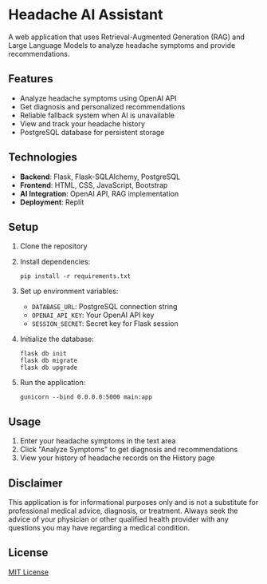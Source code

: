 # Headache AI Assistant

A web application that uses Retrieval-Augmented Generation (RAG) and Large Language Models to analyze headache symptoms and provide recommendations.

## Features

- Analyze headache symptoms using OpenAI API
- Get diagnosis and personalized recommendations
- Reliable fallback system when AI is unavailable
- View and track your headache history
- PostgreSQL database for persistent storage

## Technologies

- **Backend**: Flask, Flask-SQLAlchemy, PostgreSQL
- **Frontend**: HTML, CSS, JavaScript, Bootstrap
- **AI Integration**: OpenAI API, RAG implementation
- **Deployment**: Replit

## Setup

1. Clone the repository
2. Install dependencies:
   ```
   pip install -r requirements.txt
   ```
3. Set up environment variables:
   - `DATABASE_URL`: PostgreSQL connection string
   - `OPENAI_API_KEY`: Your OpenAI API key
   - `SESSION_SECRET`: Secret key for Flask session

4. Initialize the database:
   ```
   flask db init
   flask db migrate
   flask db upgrade
   ```

5. Run the application:
   ```
   gunicorn --bind 0.0.0.0:5000 main:app
   ```

## Usage

1. Enter your headache symptoms in the text area
2. Click "Analyze Symptoms" to get diagnosis and recommendations
3. View your history of headache records on the History page

## Disclaimer

This application is for informational purposes only and is not a substitute for professional medical advice, diagnosis, or treatment. Always seek the advice of your physician or other qualified health provider with any questions you may have regarding a medical condition.

## License

[MIT License](LICENSE)